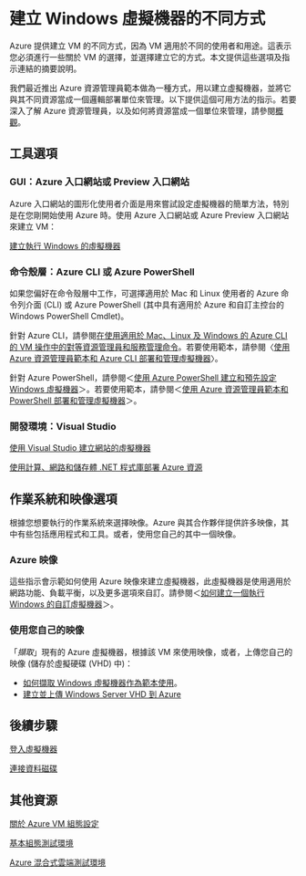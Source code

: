 <properties 
	pageTitle="建立 Windows 虛擬機器的不同方式" 
	description="列出建立 Windows 虛擬機器的不同方式，並提供指示的連結。" 
	services="virtual-machines" 
	documentationCenter="" 
	authors="KBDAzure" 
	manager="timlt" 
	editor=""/>

<tags 
	ms.service="virtual-machines" 
	ms.devlang="na" 
	ms.topic="article" 
	ms.tgt_pltfrm="vm-windows" 
	ms.workload="infrastructure-services"
	ms.date="05/14/2015" 
	ms.author="kathydav"/>

# 建立 Windows 虛擬機器的不同方式

Azure 提供建立 VM 的不同方式，因為 VM 適用於不同的使用者和用途。這表示您必須進行一些關於 VM 的選擇，並選擇建立它的方式。本文提供這些選項及指示連結的摘要說明。

我們最近推出 Azure 資源管理員範本做為一種方式，用以建立虛擬機器，並將它與其不同資源當成一個邏輯部署單位來管理。以下提供這個可用方法的指示。若要深入了解 Azure 資源管理員，以及如何將資源當成一個單位來管理，請參閱[概觀][]。

## 工具選項

### GUI：Azure 入口網站或 Preview 入口網站 

Azure 入口網站的圖形化使用者介面是用來嘗試設定虛擬機器的簡單方法，特別是在您剛開始使用 Azure 時。使用 Azure 入口網站或 Azure Preview 入口網站來建立 VM：

[建立執行 Windows 的虛擬機器][]

### 命令殼層：Azure CLI 或 Azure PowerShell

如果您偏好在命令殼層中工作，可選擇適用於 Mac 和 Linux 使用者的 Azure 命令列介面 (CLI) 或 Azure PowerShell (其中具有適用於 Azure 和自訂主控台的 Windows PowerShell Cmdlet)。

針對 Azure CLI，請參閱[在使用適用於 Mac、Linux 及 Windows 的 Azure CLI 的 VM 操作中的對等資源管理員和服務管理命令][]。若要使用範本，請參閱〈[使用 Azure 資源管理員範本和 Azure CLI 部署和管理虛擬機器][]〉。

針對 Azure PowerShell，請參閱＜[使用 Azure PowerShell 建立和預先設定 Windows 虛擬機器][]＞。若要使用範本，請參閱＜[使用 Azure 資源管理員範本和 PowerShell 部署和管理虛擬機器][]＞。

### 開發環境：Visual Studio

[使用 Visual Studio 建立網站的虛擬機器][]

[使用計算、網路和儲存體 .NET 程式庫部署 Azure 資源][]

## 作業系統和映像選項

根據您想要執行的作業系統來選擇映像。Azure 與其合作夥伴提供許多映像，其中有些包括應用程式和工具。或者，使用您自己的其中一個映像。

### Azure 映像

這些指示會示範如何使用 Azure 映像來建立虛擬機器，此虛擬機器是使用適用於網路功能、負載平衡，以及更多選項來自訂。請參閱＜[如何建立一個執行 Windows 的自訂虛擬機器][]＞。

### 使用您自己的映像

「*擷取*」現有的 Azure 虛擬機器，根據該 VM 來使用映像，或者，上傳您自己的映像 (儲存於虛擬硬碟 (VHD) 中)：

- [如何擷取 Windows 虛擬機器作為範本使用][]。
- [建立並上傳 Windows Server VHD 到 Azure][]

## 後續步驟

[登入虛擬機器][]

[連接資料磁碟][]

## 其他資源
[關於 Azure VM 組態設定][]

[基本組態測試環境][]

[Azure 混合式雲端測試環境][]

<!-- LINKS -->
[概觀]: ../resource-group-overview.md

[建立執行 Windows 的虛擬機器]: virtual-machines-windows-tutorial.md

[在使用適用於 Mac、Linux 及 Windows 的 Azure CLI 的 VM 操作中的對等資源管理員和服務管理命令]: xplat-cli-azure-manage-vm-asm-arm.md
[使用 Azure 資源管理員範本和 Azure CLI 部署和管理虛擬機器]: virtual-machines-deploy-rmtemplates-azure-cli.md
[使用 Azure 資源管理員範本和 PowerShell 部署和管理虛擬機器]: virtual-machines-deploy-rmtemplates-powershell.md
[使用 Azure PowerShell 建立和預先設定 Windows 虛擬機器]: virtual-machines-ps-create-preconfigure-windows-vms.md

[如何建立一個執行 Windows 的自訂虛擬機器]: virtual-machines-windows-create-custom.md

[如何擷取 Windows 虛擬機器作為範本使用]: virtual-machines-capture-image-windows-server.md

[建立並上傳 Windows Server VHD 到 Azure]: virtual-machines-create-upload-vhd-windows-server.md


[使用 Visual Studio 建立網站的虛擬機器]: virtual-machines-dotnet-create-visual-studio-powershell.md
[使用計算、網路和儲存體 .NET 程式庫部署 Azure 資源]: virtual-machines-arm-deployment.md

[登入虛擬機器]: virtual-machines-log-on-windows-server.md

[連接資料磁碟]: storage-windows-attach-disk.md

[關於 Azure VM 組態設定]: http://msdn.microsoft.com/library/azure/dn763935.aspx

[基本組態測試環境]: virtual-machines-base-configuration-test-environment.md

[Azure 混合式雲端測試環境]: virtual-machines-hybrid-cloud-test-environments.md

<!---HONumber=July15_HO2-->